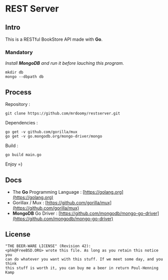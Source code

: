 # REST Server

## Intro

This is a RESTful BookStore API made with **Go**.

### Mandatory

_Install **MongoDB** and run it before lauching this program._

```
mkdir db
mongo --dbpath db
```

## Process

Repository :

```
git clone https://github.com/mrdoomy/restserver.git
```

Dependencies :

```
go get -v github.com/gorilla/mux
go get -v go.mongodb.org/mongo-driver/mongo
```

Build :

```
go build main.go
```

Enjoy =)

## Docs

- The **Go** Programming Language : [https://golang.org](https://golang.org)
- Gorillax / Mux : [https://github.com/gorilla/mux](https://github.com/gorilla/mux)
- **MongoDB** Go Driver : [https://github.com/mongodb/mongo-go-driver](https://github.com/mongodb/mongo-go-driver)

## License

```
"THE BEER-WARE LICENSE" (Revision 42):
<phk@FreeBSD.ORG> wrote this file. As long as you retain this notice you
can do whatever you want with this stuff. If we meet some day, and you think
this stuff is worth it, you can buy me a beer in return Poul-Henning Kamp
```
